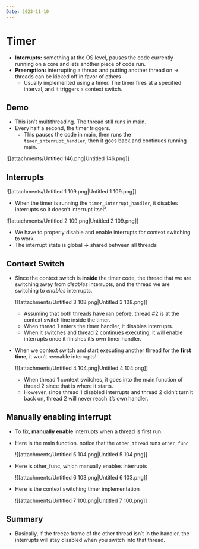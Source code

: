 ```yaml
---
Date: 2023-11-10
---
```

# Timer

- **Interrupts:** something at the OS level, pauses the code currently running on a core and lets another piece of code run.
- **Preemption:** interrupting a thread and putting another thread on → threads can be kicked off in favor of others
    - Usually implemented using a timer. The timer fires at a specified interval, and it triggers a context switch.

## Demo

- This isn’t multithreading. The thread still runs in main.
- Every half a second, the timer triggers.
    - This pauses the code in main, then runs the `timer_interrupt_handler`, then it goes back and continues running main.

![[attachments/Untitled 146.png|Untitled 146.png]]

## Interrupts

![[attachments/Untitled 1 109.png|Untitled 1 109.png]]

- When the timer is running the `timer_interrupt_handler`, it disables interrupts so it doesn’t interrupt itself.

![[attachments/Untitled 2 109.png|Untitled 2 109.png]]

- We have to properly disable and enable interrupts for context switching to work.
- The interrupt state is global → shared between all threads

## Context Switch

- Since the context switch is **inside** the timer code, the thread that we are switching away from _disables_ interrupts, and the thread we are switching to _enables_ interrupts.
    
    ![[attachments/Untitled 3 108.png|Untitled 3 108.png]]
    
    - Assuming that both threads have ran before, thread \#2 is at the context switch line inside the timer.
    - When thread 1 enters the timer handler, it disables interrupts.
    - When it switches and thread 2 continues executing, it will enable interrupts once it finishes it’s own timer handler.
- When we context switch and start executing another thread for the **first time**, it won’t reenable interrupts!
    
    ![[attachments/Untitled 4 104.png|Untitled 4 104.png]]
    
    - When thread 1 context switches, it goes into the main function of thread 2 since that is where it starts.
    - However, since thread 1 disabled interrupts and thread 2 didn’t turn it back on, thread 2 will never reach it’s own handler.

## Manually enabling interrupt

- To fix, **manually enable** interrupts when a thread is first run.
- Here is the main function. notice that the `other_thread` runs `other_func`
    
    ![[attachments/Untitled 5 104.png|Untitled 5 104.png]]
    
- Here is other_func, which manually enables interrupts
    
    ![[attachments/Untitled 6 103.png|Untitled 6 103.png]]
    
- Here is the context switching timer implementation
    
    ![[attachments/Untitled 7 100.png|Untitled 7 100.png]]
    

## Summary

- Basically, if the freeze frame of the other thread isn’t in the handler, the interrupts will stay disabled when you switch into that thread.